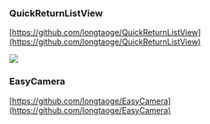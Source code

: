 
### QuickReturnListView ###


[https://github.com/longtaoge/QuickReturnListView](https://github.com/longtaoge/QuickReturnListView)

![](https://camo.githubusercontent.com/5b6bca23894ba5edc38c0d393ec6e41163247c4b/68747470733a2f2f6c68352e676f6f676c6575736572636f6e74656e742e636f6d2f2d5738706f5f7948586838592f554a51594a7335534468492f4141414141414141414a512f314e5341417443557141492f2f517569636b52657475726e4c69737456696577312e706e67)


### EasyCamera ###
[https://github.com/longtaoge/EasyCamera](https://github.com/longtaoge/EasyCamera)